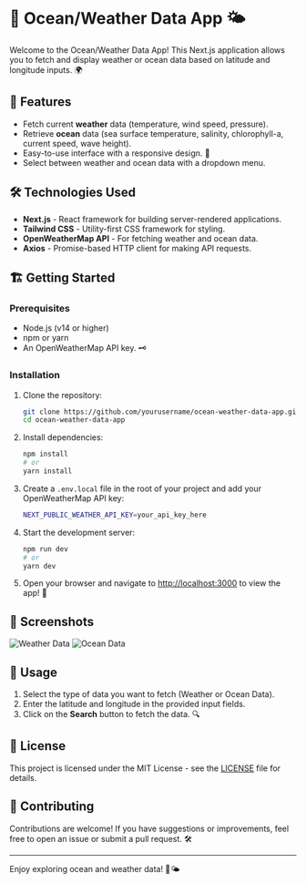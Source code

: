 
# 🌊 Ocean/Weather Data App 🌤️

Welcome to the Ocean/Weather Data App! This Next.js application allows you to fetch and display weather or ocean data based on latitude and longitude inputs. 🌍

## 🚀 Features

- Fetch current **weather** data (temperature, wind speed, pressure).
- Retrieve **ocean** data (sea surface temperature, salinity, chlorophyll-a, current speed, wave height).
- Easy-to-use interface with a responsive design. 📱
- Select between weather and ocean data with a dropdown menu.

## 🛠️ Technologies Used

- **Next.js** - React framework for building server-rendered applications.
- **Tailwind CSS** - Utility-first CSS framework for styling.
- **OpenWeatherMap API** - For fetching weather and ocean data.
- **Axios** - Promise-based HTTP client for making API requests.

## 🏗️ Getting Started

### Prerequisites

- Node.js (v14 or higher)
- npm or yarn
- An OpenWeatherMap API key. 🗝️

### Installation

1. Clone the repository:

   ```bash
   git clone https://github.com/yourusername/ocean-weather-data-app.git
   cd ocean-weather-data-app
   ```

2. Install dependencies:

   ```bash
   npm install
   # or
   yarn install
   ```

3. Create a `.env.local` file in the root of your project and add your OpenWeatherMap API key:

   ```bash
   NEXT_PUBLIC_WEATHER_API_KEY=your_api_key_here
   ```

4. Start the development server:

   ```bash
   npm run dev
   # or
   yarn dev
   ```

5. Open your browser and navigate to [http://localhost:3000](http://localhost:3000) to view the app! 🎉

## 📸 Screenshots

![Weather Data](./public/weather-data.png)
![Ocean Data](./public/ocean-data.png)

## 📝 Usage

1. Select the type of data you want to fetch (Weather or Ocean Data).
2. Enter the latitude and longitude in the provided input fields.
3. Click on the **Search** button to fetch the data. 🔍

## 📄 License

This project is licensed under the MIT License - see the [LICENSE](LICENSE) file for details.

## 🙌 Contributing

Contributions are welcome! If you have suggestions or improvements, feel free to open an issue or submit a pull request. 🛠️

---

Enjoy exploring ocean and weather data! 🌊🌤️
